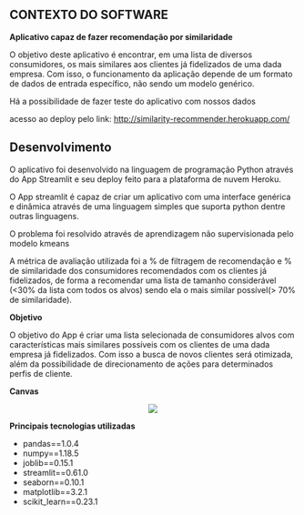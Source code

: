 ## CONTEXTO DO SOFTWARE

**Aplicativo capaz de fazer recomendação por similaridade**

O objetivo deste aplicativo é encontrar, em uma lista de diversos consumidores, os mais similares aos clientes já fidelizados de uma dada empresa. Com isso, o funcionamento da aplicação depende de um formato de dados de entrada específico, não sendo um modelo genérico.

Há a possibilidade de fazer teste do aplicativo com nossos dados

acesso ao deploy pelo link:
http://similarity-recommender.herokuapp.com/

## Desenvolvimento

O aplicativo foi desenvolvido na linguagem de programação Python através do App Streamlit e seu deploy feito para a plataforma de nuvem Heroku.

O App streamlit é capaz de criar um aplicativo com uma interface genérica e dinâmica através de uma linguagem simples que suporta python dentre outras linguagens.

O problema foi resolvido através de aprendizagem não supervisionada pelo modelo kmeans

A métrica de avaliação utilizada foi a % de filtragem de recomendação e % de similaridade dos consumidores recomendados com
os clientes já fidelizados, de forma a recomendar uma lista de tamanho considerável (<30% da lista com todos os alvos)  sendo ela o mais similar possível(> 70% de similaridade).

**Objetivo**

O objetivo do App é criar uma lista selecionada de consumidores alvos com características mais similares possíveis com os clientes de uma dada empresa já fidelizados. Com isso a busca de novos clientes será otimizada, além da possibilidade de direcionamento de ações para determinados perfis de cliente.

**Canvas**
<p align="center"> 
<img src="https://github.com/lucasvascrocha/teste/blob/master/Canvas%20rec%20by%20similarity.gif">
</p>

**Principais tecnologias utilizadas**

- pandas==1.0.4
- numpy==1.18.5
- joblib==0.15.1
- streamlit==0.61.0
- seaborn==0.10.1
- matplotlib==3.2.1
- scikit_learn==0.23.1

